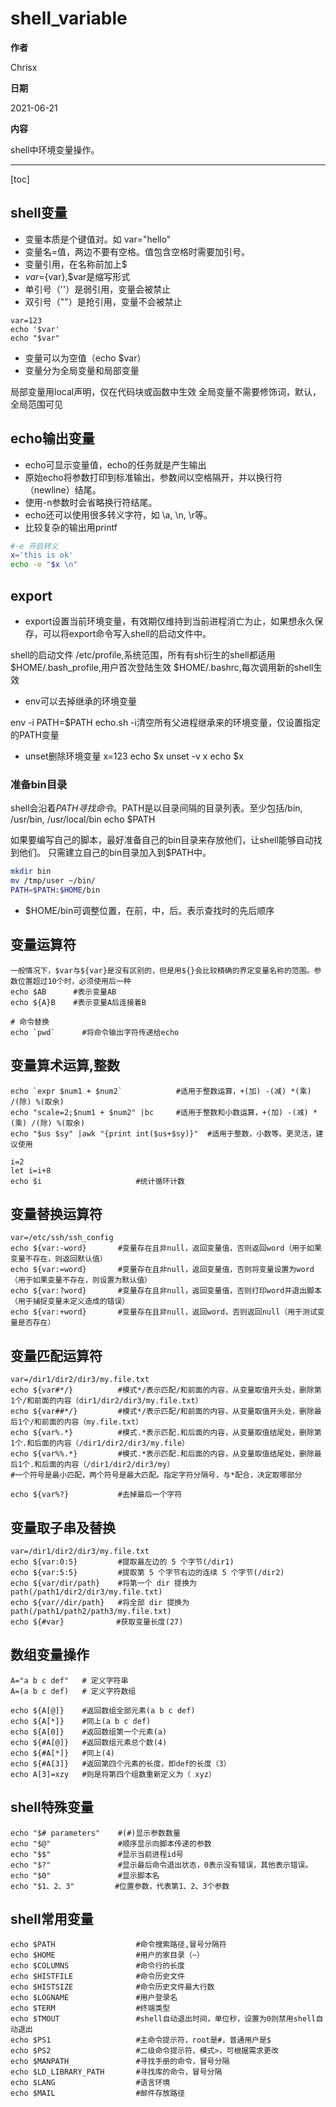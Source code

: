 # shell_variable

**作者**

Chrisx

**日期**

2021-06-21

**内容**

shell中环境变量操作。

----

[toc]



## shell变量

* 变量本质是个键值对。如 var="hello"
* 变量名=值，两边不要有空格。值包含空格时需要加引号。
* 变量引用，在名称前加上$
* $var=${var},$var是缩写形式
* 单引号（''）是弱引用，变量会被禁止
* 双引号（""）是抢引用，变量不会被禁止

```shell
var=123
echo '$var'
echo "$var"

```

* 变量可以为空值（echo $var）
* 变量分为全局变量和局部变量

局部变量用local声明，仅在代码块或函数中生效
全局变量不需要修饰词，默认，全局范围可见

## echo输出变量

* echo可显示变量值，echo的任务就是产生输出
* 原始echo将参数打印到标准输出，参数间以空格隔开，并以换行符（newline）结尾。
* 使用-n参数时会省略换行符结尾。
* echo还可以使用很多转义字符，如 \a, \n, \r等。
* 比较复杂的输出用printf

``` bash
#-e 开启转义
x='this is ok'
echo -e "$x \n"
```

## export

* export设置当前环境变量，有效期仅维持到当前进程消亡为止，如果想永久保存，可以将export命令写入shell的启动文件中。

shell的启动文件
/etc/profile,系统范围，所有有sh衍生的shell都适用
$HOME/.bash_profile,用户首次登陆生效
$HOME/.bashrc,每次调用新的shell生效

* env可以去掉继承的环境变量

env -i PATH=$PATH echo.sh
-i清空所有父进程继承来的环境变量，仅设置指定的PATH变量

* unset删除环境变量
x=123
echo $x
unset -v x
echo $x

### 准备bin目录

shell会沿着$PATH寻找命令。$PATH是以目录间隔的目录列表。至少包括/bin, /usr/bin, /usr/local/bin
echo $PATH

如果要编写自己的脚本，最好准备自己的bin目录来存放他们，让shell能够自动找到他们。
只需建立自己的bin目录加入到$PATH中。

``` bash
mkdir bin
mv /tmp/user ~/bin/
PATH=$PATH:$HOME/bin

```

* $HOME/bin可调整位置，在前，中，后。表示查找时的先后顺序

## 变量运算符

```shell
一般情况下，$var与${var}是没有区别的，但是用${}会比较精确的界定变量名称的范围。参数位置超过10个时，必须使用后一种
echo $AB      #表示变量AB
echo ${A}B    #表示变量A后连接着B

# 命令替换
echo `pwd`      #将命令输出字符传递给echo
```

## 变量算术运算,整数

```shell
echo `expr $num1 + $num2`            #适用于整数运算，+(加) -(减) *(乘) /(除) %(取余)  
echo "scale=2;$num1 + $num2" |bc     #适用于整数和小数运算，+(加) -(减) *(乘) /(除) %(取余)  
echo "$us $sy" |awk "{print int($us+$sy)}"  #适用于整数，小数等。更灵活，建议使用

i=2
let i=i+8
echo $i                     #统计循环计数
```

## 变量替换运算符

```shell
var=/etc/ssh/ssh_config
echo ${var:-word}       #变量存在且非null，返回变量值，否则返回word（用于如果变量不存在，则返回默认值）
echo ${var:=word}       #变量存在且非null，返回变量值，否则将变量设置为word（用于如果变量不存在，则设置为默认值）
echo ${var:?word}       #变量存在且非null，返回变量值，否则打印word并退出脚本（用于捕捉变量未定义造成的错误）
echo ${var:+word}       #变量存在且非null，返回word，否则返回null（用于测试变量是否存在）
```

## 变量匹配运算符

```shell
var=/dir1/dir2/dir3/my.file.txt
echo ${var#*/}          #模式*/表示匹配/和前面的内容，从变量取值开头处，删除第1个/和前面的内容（dir1/dir2/dir3/my.file.txt）
echo ${var##*/}         #模式*/表示匹配/和前面的内容，从变量取值开头处，删除最后1个/和前面的内容（my.file.txt）
echo ${var%.*}          #模式.*表示匹配.和后面的内容，从变量取值结尾处，删除第1个.和后面的内容（/dir1/dir2/dir3/my.file）
echo ${var%%.*}         #模式.*表示匹配.和后面的内容，从变量取值结尾处，删除最后1个.和后面的内容（/dir1/dir2/dir3/my）
#一个符号是最小匹配，两个符号是最大匹配。指定字符分隔号，与*配合，决定取哪部分

echo ${var%?}           #去掉最后一个字符

```

## 变量取子串及替换

```shell
var=/dir1/dir2/dir3/my.file.txt
echo ${var:0:5}         #提取最左边的 5 个字节(/dir1)
echo ${var:5:5}         #提取第 5 个字节右边的连续 5 个字节(/dir2)
echo ${var/dir/path}    #将第一个 dir 提换为 path(/path1/dir2/dir3/my.file.txt)
echo ${var//dir/path}   #将全部 dir 提换为 path(/path1/path2/path3/my.file.txt)
echo ${#var}    　　　 　#获取变量长度(27)     
```

## 数组变量操作

```shell
A="a b c def"   # 定义字符串
A=(a b c def)   # 定义字符数组

echo ${A[@]}    #返回数组全部元素(a b c def)
echo ${A[*]}    #同上(a b c def)
echo ${A[0]}    #返回数组第一个元素(a)
echo ${#A[@]}   #返回数组元素总个数(4)
echo ${#A[*]}   #同上(4)
echo ${#A[3]}   #返回第四个元素的长度，即def的长度（3）
echo A[3]=xzy   #则是将第四个组数重新定义为（ xyz）
```

## shell特殊变量

```shell
echo "$# parameters"    #(#)显示参数数量
echo "$@"               #顺序显示向脚本传递的参数
echo "$$"               #显示当前进程id号
echo "$?"               #显示最后命令退出状态，0表示没有错误，其他表示错误。
echo "$0"               #显示脚本名
echo "$1、2、3"         #位置参数，代表第1、2、3个参数
```

## shell常用变量

```shell
echo $PATH                  #命令搜索路径,冒号分隔符
echo $HOME                  #用户的家目录（~）
echo $COLUMNS               #命令行的长度
echo $HISTFILE              #命令历史文件
echo $HISTSIZE              #命令历史文件最大行数
echo $LOGNAME               #用户登录名
echo $TERM                  #终端类型
echo $TMOUT                 #shell自动退出时间，单位秒，设置为0则禁用shell自动退出
echo $PS1                   #主命令提示符，root是#，普通用户是$
echo $PS2                   #二级命令提示符，模式>，可根据需求更改
echo $MANPATH               #寻找手册的命令，冒号分隔
echo $LD_LIBRARY_PATH       #寻找库的命令，冒号分隔
echo $LANG                  #语言环境
echo $MAIL                  #邮件存放路径
```